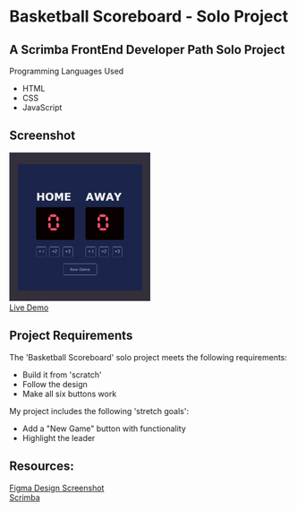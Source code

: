 # Basketball Scoreboard - Solo Project

## A Scrimba FrontEnd Developer Path Solo Project
Programming Languages Used
<ul>
<li>HTML</li>
<li>CSS</li>
<li>JavaScript</li>
</ul>
 
## Screenshot
 <img src="Scoreboard Screenshot.png" width=50% height=50%><br>
 [Live Demo](https://9tfdev-m3-solo-basketball-scoreboard.netlify.app)
 
## Project Requirements
 The 'Basketball Scoreboard' solo project meets the following requirements:
 <ul>
 <li>Build it from 'scratch'</li>
 <li>Follow the design</li>
 <li>Make all six buttons work</li>
 </ul>

 My project includes the following 'stretch goals':
 <ul>
 <li>Add a "New Game" button with functionality</li>
 <li>Highlight the leader</li>
 </ul>
 
## Resources:
 
 [Figma Design Screenshot](https://github.com/famanakis/m3-solo-basketball-scoreboard/blob/main/figma-design.png)<br>
 [Scrimba](https://scrimba.com/)
 
